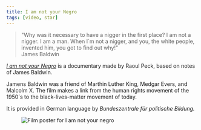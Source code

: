 ```yaml
---
title: I am not your Negro
tags: [video, star]
---
```

<blockquote>"Why was it necessary to have a nigger in the first place? I am not a nigger. I am a man. When I´m not a nigger, and you, the white people, invented him, you got to find out why!"
<footer>James Baldwin</footer>
</blockquote>

*[I am not your Negro](https://fsk12.bpb.de/mediathek/283417/i-am-not-your-negro)* is a documentary made by Raoul Peck, based on notes of James Baldwin. 

Jamens Baldwin was a friend of Marthin Luther King, Medgar Evers, and Malcolm X. The film makes a link from the human rights movement of the 1950´s to the black-lives-matter movement of today.

It is provided in German language by *Bundeszentrale für politische Bildung.*

<figure>
<img src="/img/journal/i-am-not-your-negro.jpg" alt="Film poster for I am not your negro">
</figure>
